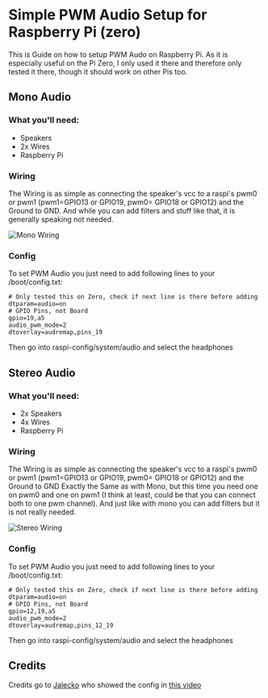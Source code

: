 # Simple PWM Audio Setup for Raspberry Pi (zero)

This is Guide on how to setup PWM Audo on Raspberry Pi. As it is especially useful on the Pi Zero, I only used it there and therefore only tested it there, though it should work on other Pis too.

## Mono Audio

### What you'll need:
- Speakers
- 2x Wires
- Raspberry Pi

### Wiring

The Wiring is as simple as connecting the speaker's vcc to a raspi's pwm0 or pwm1 (pwm1=GPIO13 or GPIO19, pwm0= GPIO18 or GPIO12) and the Ground to GND. 
And while you can add filters and stuff like that, it is generally speaking not needed.

![Mono Wiring](https://user-images.githubusercontent.com/73284582/157530011-1812c41b-64f2-44ab-bc78-5d3ffaa17012.png)

### Config

To set PWM Audio you just need to add following lines to your /boot/config.txt:

```
# Only tested this on Zero, check if next line is there before adding
dtparam=audio=on
# GPIO Pins, not Board
gpio=19,a5
audio_pwm_mode=2
dtoverlay=audremap,pins_19
```

Then go into raspi-config/system/audio and select the headphones

## Stereo Audio

### What you'll need:
- 2x Speakers
- 4x Wires
- Raspberry Pi

### Wiring

The Wiring is as simple as connecting the speaker's vcc to a raspi's pwm0 or pwm1 (pwm1=GPIO13 or GPIO19, pwm0= GPIO18 or GPIO12) and the Ground to GND
Exactly the Same as with Mono, but this time you need one on pwm0 and one on pwm1 (I think at least, could be that you can connect both to one pwm channel). 
And just like with mono you can add filters but it is not really needed.

![Stereo Wiring](https://user-images.githubusercontent.com/73284582/157531123-badd41e4-79e7-4ce3-b252-cc238dd36d5c.png)

### Config

To set PWM Audio you just need to add following lines to your /boot/config.txt:

```
# Only tested this on Zero, check if next line is there before adding
dtparam=audio=on
# GPIO Pins, not Board
gpio=12,19,a5
audio_pwm_mode=2
dtoverlay=audremap,pins_12_19
```

Then go into raspi-config/system/audio and select the headphones

## Credits

Credits go to [Jalecko](https://www.youtube.com/channel/UC4Wtx3l6CVbvIr5flwSDB0w) who showed the config in [this video](https://www.youtube.com/watch?v=nXeKEEG_69M)
